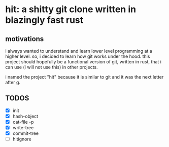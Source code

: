# hit: a shitty git clone written in blazingly fast rust

## motivations

i always wanted to understand and learn lower level programming at a higher level. so, i decided to learn how git works under the hood. this project should hopefully be a functional version of git, written in rust, that i can use (i will not use this) in other projects.

i named the project "hit" because it is similar to git and it was the next letter after g.

## TODOS

- [x] init
- [x] hash-object
- [x] cat-file -p
- [x] write-tree
- [x] commit-tree
- [ ] hitignore